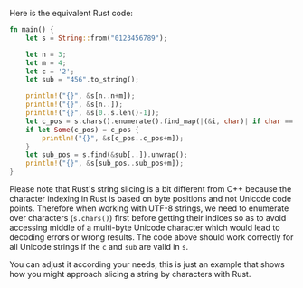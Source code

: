 Here is the equivalent Rust code:

```rust
fn main() {
    let s = String::from("0123456789");

    let n = 3;
    let m = 4;
    let c = '2';
    let sub = "456".to_string();

    println!("{}", &s[n..n+m]);
    println!("{}", &s[n..]);
    println!("{}", &s[0..s.len()-1]);
    let c_pos = s.chars().enumerate().find_map(|(&i, char)| if char == c { Some(i) } else { None });
    if let Some(c_pos) = c_pos {
        println!("{}", &s[c_pos..c_pos+m]);
    }
    let sub_pos = s.find(&sub[..]).unwrap(); 
    println!("{}", &s[sub_pos..sub_pos+m]);
}
```

Please note that Rust's string slicing is a bit different from C++ because the character indexing in Rust is based on byte positions and not Unicode code points. Therefore when working with UTF-8 strings, we need to enumerate over characters (`s.chars()`) first before getting their indices so as to avoid accessing middle of a multi-byte Unicode character which would lead to decoding errors or wrong results. The code above should work correctly for all Unicode strings if the `c` and `sub` are valid in `s`. 

You can adjust it according your needs, this is just an example that shows how you might approach slicing a string by characters with Rust.
